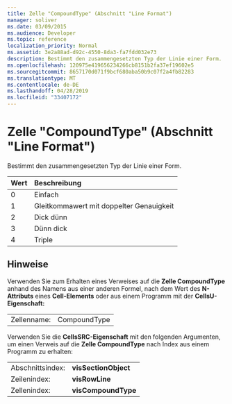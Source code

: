 ```yaml
---
title: Zelle "CompoundType" (Abschnitt "Line Format")
manager: soliver
ms.date: 03/09/2015
ms.audience: Developer
ms.topic: reference
localization_priority: Normal
ms.assetid: 3e2a88ad-d92c-4550-8da3-fa7fdd032e73
description: Bestimmt den zusammengesetzten Typ der Linie einer Form.
ms.openlocfilehash: 120975e419656234266cb8151b2fa37ef19602e5
ms.sourcegitcommit: 8657170d071f9bcf680aba50b9c07f2a4fb82283
ms.translationtype: MT
ms.contentlocale: de-DE
ms.lasthandoff: 04/28/2019
ms.locfileid: "33407172"
---
```

# <a name="compoundtype-cell-line-format-section"></a>Zelle "CompoundType" (Abschnitt "Line Format")

Bestimmt den zusammengesetzten Typ der Linie einer Form. 
  
|**Wert**|**Beschreibung**|
|:-----|:-----|
|0  <br/> |Einfach  <br/> |
|1  <br/> |Gleitkommawert mit doppelter Genauigkeit  <br/> |
|2  <br/> |Dick dünn  <br/> |
|3  <br/> |Dünn dick  <br/> |
|4   <br/> |Triple  <br/> |
   
## <a name="remarks"></a>Hinweise

Verwenden Sie zum Erhalten eines Verweises auf die **Zelle CompoundType** anhand des Namens aus einer anderen Formel, nach dem Wert des **N-Attributs** eines **Cell-Elements** oder aus einem Programm mit der **CellsU-Eigenschaft:** 
  
|||
|:-----|:-----|
| Zellenname:  <br/> | CompoundType  <br/> |
   
Verwenden Sie die **CellsSRC-Eigenschaft** mit den folgenden Argumenten, um einen Verweis auf die **Zelle CompoundType** nach Index aus einem Programm zu erhalten: 
  
|||
|:-----|:-----|
| Abschnittsindex:  <br/> |**visSectionObject** <br/> |
| Zeilenindex:  <br/> |**visRowLine** <br/> |
| Zellenindex:  <br/> |**visCompoundType** <br/> |
   

